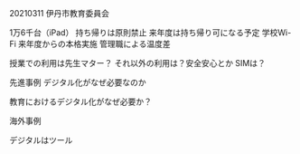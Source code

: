 20210311 伊丹市教育委員会

1万6千台（iPad）
持ち帰りは原則禁止
来年度は持ち帰り可になる予定
学校Wi-Fi
来年度からの本格実施
管理職による温度差


授業での利用は先生マター？
それ以外の利用は？安全安心とか
SIMは？



先進事例
デジタル化がなぜ必要なのか

教育におけるデジタル化がなぜ必要か？


海外事例

デジタルはツール